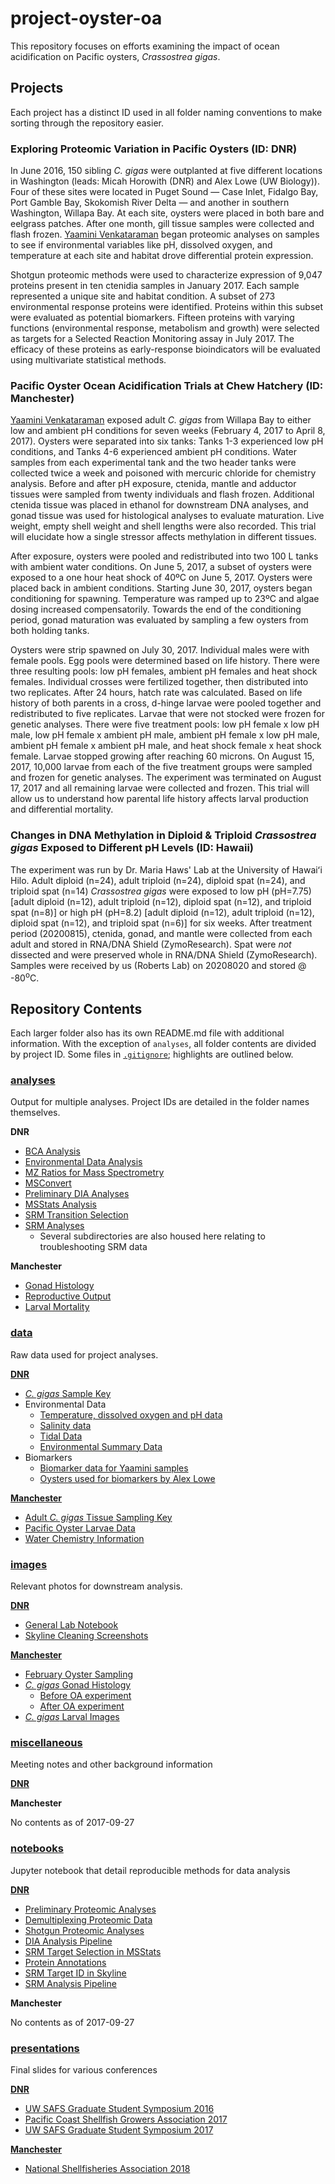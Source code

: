 # project-oyster-oa

This repository focuses on efforts examining the impact of ocean acidification on Pacific oysters, *Crassostrea gigas*.

## Projects

Each project has a distinct ID used in all folder naming conventions to make sorting through the repository easier.

### Exploring Proteomic Variation in Pacific Oysters (ID: DNR)

In June 2016, 150 sibling *C. gigas* were outplanted at five different locations in Washington (leads: Micah Horowith (DNR) and Alex Lowe (UW Biology)). Four of these sites were located in Puget Sound — Case Inlet, Fidalgo Bay, Port Gamble Bay, Skokomish River Delta — and another in southern Washington, Willapa Bay. At each site, oysters were placed in both bare and eelgrass patches. After one month, gill tissue samples were collected and flash frozen. [Yaamini Venkataraman](yaaminiv.github.io) began proteomic analyses on samples to see if environmental variables like pH, dissolved oxygen, and temperature at each site and habitat drove differential protein expression.

Shotgun proteomic methods were used to characterize expression of 9,047 proteins present in ten ctenidia samples in January 2017. Each sample represented a unique site and habitat condition. A subset of 273 environmental response proteins were identified. Proteins within this subset were evaluated as potential biomarkers. Fifteen proteins with varying functions (environmental response, metabolism and growth) were selected as targets for a Selected Reaction Monitoring assay in July 2017. The efficacy of these proteins as early-response bioindicators will be evaluated using multivariate statistical methods.

### Pacific Oyster Ocean Acidification Trials at Chew Hatchery (ID: Manchester)

[Yaamini Venkataraman](yaaminiv.github.io) exposed adult *C. gigas* from Willapa Bay to either low and ambient pH conditions for seven weeks (February 4, 2017 to April 8, 2017). Oysters were separated into six tanks: Tanks 1-3 experienced low pH conditions, and Tanks 4-6 experienced ambient pH conditions. Water samples from each experimental tank and the two header tanks were collected twice a week and poisoned with mercuric chloride for chemistry analysis. Before and after pH exposure, ctenida, mantle and adductor tissues were sampled from twenty individuals and flash frozen. Additional ctenida tissue was placed in ethanol for downstream DNA analyses, and gonad tissue was used for histological analyses to evaluate maturation. Live weight, empty shell weight and shell lengths were also recorded. This trial will elucidate how a single stressor affects methylation in different tissues.

After exposure, oysters were pooled and redistributed into two 100 L tanks with ambient water conditions. On June 5, 2017, a subset of oysters were exposed to a one hour heat shock of 40ºC on June 5, 2017. Oysters were placed back in ambient conditions. Starting June 30, 2017, oysters began conditioning for spawning. Temperature was ramped up to 23ºC and algae dosing increased compensatorily. Towards the end of the conditioning period, gonad maturation was evaluated by sampling a few oysters from both holding tanks.

Oysters were strip spawned on July 30, 2017. Individual males were with female pools. Egg pools were determined based on life history. There were three resulting pools: low pH females, ambient pH females and heat shock females. Individual crosses were fertilized together, then distributed into two replicates. After 24 hours, hatch rate was calculated. Based on life history of both parents in a cross, d-hinge larvae were pooled together and redistributed to five replicates. Larvae that were not stocked were frozen for genetic analyses. There were five treatment pools: low pH female x low pH male, low pH female x ambient pH male, ambient pH female x low pH male, ambient pH female x ambient pH male, and heat shock female x heat shock female. Larvae stopped growing after reaching 60 microns. On August 15, 2017, 10,000 larvae from each of the five treatment groups were sampled and frozen for genetic analyses. The experiment was terminated on August 17, 2017 and all remaining larvae were collected and frozen. This trial will allow us to understand how parental life history affects larval production and differential mortality.

### Changes in DNA Methylation in Diploid & Triploid _Crassostrea gigas_ Exposed to Different pH Levels (ID: Hawaii)

The experiment was run by Dr. Maria Haws' Lab at the University of Hawaiʻi Hilo. Adult diploid (n=24), adult triploid (n=24), diploid spat (n=24), and triploid spat (n=14) _Crassostrea gigas_ were exposed to low pH (pH=7.75) [adult diploid (n=12), adult triploid (n=12), diploid spat (n=12), and triploid spat (n=8)] or high pH (pH=8.2) [adult diploid (n=12), adult triploid (n=12), diploid spat (n=12), and triploid spat (n=6)] for six weeks. After treatment period (20200815), ctenida, gonad, and mantle were collected from each adult and stored in RNA/DNA Shield (ZymoResearch). Spat were _not_ dissected and were preserved whole in RNA/DNA Shield (ZymoResearch). Samples were received by us (Roberts Lab) on 20208020 and stored @ -80<sup>o</sup>C.


## Repository Contents

Each larger folder also has its own README.md file with additional information. With the exception of `analyses`, all folder contents are divided by project ID. Some files in [`.gitignore`](https://github.com/RobertsLab/project-oyster-oa/blob/master/.gitignore); highlights are outlined below.

### [analyses](https://github.com/RobertsLab/project-oyster-oa/tree/master/analyses)

Output for multiple analyses. Project IDs are detailed in the folder names themselves.

**DNR**

- [BCA Analysis](https://github.com/RobertsLab/project-oyster-oa/tree/master/analyses/DNR_BCA_Analysis)
- [Environmental Data Analysis](https://github.com/RobertsLab/project-oyster-oa/tree/master/analyses/DNR_Environmental_Data_Analysis_20161115)
- [MZ Ratios for Mass Spectrometry](https://github.com/RobertsLab/project-oyster-oa/tree/master/analyses/DNR_MZratios_Larval_Samples_20170118)
- [MSConvert](https://github.com/RobertsLab/project-oyster-oa/tree/master/analyses/DNR_MSConvert_20170412)
- [Preliminary DIA Analyses](https://github.com/RobertsLab/project-oyster-oa/tree/master/analyses/DNR_Preliminary_Analyses_20170321)
- [MSStats Analysis](https://github.com/RobertsLab/project-oyster-oa/tree/master/analyses/DNR_Skyline_20170524)
- [SRM Transition Selection](https://github.com/RobertsLab/project-oyster-oa/tree/master/analyses/DNR_TransitionSelection_20170707)
- [SRM Analyses](https://github.com/RobertsLab/project-oyster-oa/tree/master/analyses/DNR_SRM_20170902)
  - Several subdirectories are also housed here relating to troubleshooting SRM data

**Manchester**

- [Gonad Histology](https://github.com/RobertsLab/project-oyster-oa/tree/master/analyses/Manchester_Gonad_Histology)
- [Reproductive Output](https://github.com/RobertsLab/project-oyster-oa/tree/master/analyses/Manchester_ReproductiveOutput_20180214)
- [Larval Mortality](https://github.com/RobertsLab/project-oyster-oa/tree/master/analyses/Manchester_Larval_Mortality_20180329)

### [data](https://github.com/RobertsLab/project-oyster-oa/tree/master/data)

Raw data used for project analyses.

**[DNR](https://github.com/RobertsLab/project-oyster-oa/tree/master/data/DNR)**

- [*C. gigas* Sample Key](https://github.com/RobertsLab/project-oyster-oa/blob/master/data/DNR/PugetSound-DNR-samples-2016.csv)
- Environmental Data
	- [Temperature, dissolved oxygen and pH data](https://github.com/RobertsLab/project-oyster-oa/blob/master/data/DNR/2017-11-14-Environmental-Data-from-Micah.csv)
	- [Salinity data](https://github.com/RobertsLab/project-oyster-oa/blob/master/data/DNR/2017-11-25-Calculated-Salinity-Output-from-Micah.csv)
	- [Tidal Data](https://github.com/RobertsLab/project-oyster-oa/blob/master/data/DNR/2017-12-13-Tidal-Data-by-Site.csv)
	- [Environmental Summary Data](https://github.com/RobertsLab/project-oyster-oa/blob/master/data/DNR/Environmental%20Summary%20Data%20for%20Proteomics%20Project.csv)
- Biomarkers
	- [Biomarker data for Yaamini samples](https://github.com/RobertsLab/project-oyster-oa/blob/master/data/DNR/2017-11-21-Alex-Data-Yaamini-Samples-Only.csv)
	- [Oysters used for biomarkers by Alex Lowe](https://github.com/RobertsLab/project-oyster-oa/blob/master/data/DNR/Biomarker_proteomeCrossRef.xlsx)

**[Manchester](https://github.com/RobertsLab/project-oyster-oa/tree/master/data/Manchester)**

- [Adult *C. gigas* Tissue Sampling Key](https://github.com/RobertsLab/project-oyster-oa/tree/master/data/Manchester/2017-07-30-Pacific-Oyster-Larvae)
- [Pacific Oyster Larvae Data](https://github.com/RobertsLab/project-oyster-oa/tree/master/data/Manchester/2017-Adult-Gigas-Tissue-Sampling)
- [Water Chemistry Information](https://github.com/RobertsLab/project-oyster-oa/tree/master/data/Manchester/Water-Chemistry-Data)

### [images](https://github.com/RobertsLab/project-oyster-oa/tree/master/images)

Relevant photos for downstream analysis.

**[DNR](https://github.com/RobertsLab/project-oyster-oa/tree/master/images/DNR)**

- [General Lab Notebook](https://github.com/RobertsLab/project-oyster-oa/tree/master/images/DNR/Lab-Notebook)
- [Skyline Cleaning Screenshots](https://github.com/RobertsLab/project-oyster-oa/tree/master/images/DNR/2017-08-31-Skyline-Cleaning-Screenshots)

**[Manchester](https://github.com/RobertsLab/project-oyster-oa/tree/master/images/Manchester)**

- [February Oyster Sampling](https://github.com/RobertsLab/project-oyster-oa/tree/master/images/Manchester/2017-2-4-Oyster-Sampling)
- [*C. gigas* Gonad Histology](https://github.com/RobertsLab/project-oyster-oa/tree/master/images/Manchester/Gigas-gonad-histology)
  - [Before OA experiment](https://github.com/RobertsLab/project-oyster-oa/tree/master/images/Manchester/Gigas-gonad-histology/2017-02-04-Sampling)
  - [After OA experiment](https://github.com/RobertsLab/project-oyster-oa/tree/master/images/Manchester/Gigas-gonad-histology/2017-04-08-Sampling)
- [*C. gigas* Larval Images](https://github.com/RobertsLab/project-oyster-oa/tree/master/images/Manchester/Gigas-larvae)

### [miscellaneous](https://github.com/RobertsLab/project-oyster-oa/tree/master/miscellaneous)

Meeting notes and other background information

**[DNR](https://github.com/RobertsLab/project-oyster-oa/tree/master/miscellaneous/DNR)**

**Manchester**

No contents as of 2017-09-27

### [notebooks](https://github.com/RobertsLab/project-oyster-oa/tree/master/notebooks)

Jupyter notebook that detail reproducible methods for data analysis

**[DNR](https://github.com/RobertsLab/project-oyster-oa/tree/master/notebooks/DNR)**

- [Preliminary Proteomic Analyses](https://github.com/RobertsLab/project-oyster-oa/blob/master/notebooks/DNR/2017-03-21-Preliminary-Proteomic-Data-Analyses.ipynb)
- [Demultiplexing Proteomic Data](https://github.com/RobertsLab/project-oyster-oa/blob/master/notebooks/DNR/2017-04-12-Demultiplex-Raw-Files.ipynb)
- [Shotgun Proteomic Analyses](https://github.com/RobertsLab/project-oyster-oa/blob/master/notebooks/DNR/2017-06-13-Full-Skyline-Preliminary-Analysis.ipynb)
- [DIA Analysis Pipeline](https://github.com/RobertsLab/project-oyster-oa/blob/master/notebooks/DNR/2017-10-11-DIA-Skyline-Data-Pipeline.ipynb)
- [SRM Target Selection in MSStats](https://github.com/RobertsLab/project-oyster-oa/blob/master/notebooks/DNR/2017-06-22-Selecting-SRM-Targets-with-MSstats-Part-2.ipynb)
- [Protein Annotations](https://github.com/RobertsLab/project-oyster-oa/blob/master/notebooks/DNR/2017-07-05-Examining-Protein-Annotations.ipynb)
- [SRM Target ID in Skyline](https://github.com/RobertsLab/project-oyster-oa/blob/master/notebooks/DNR/2017-07-07-SRM-Target-Identification-in-Skyline.ipynb)
- [SRM Analysis Pipeline](https://github.com/RobertsLab/project-oyster-oa/blob/master/notebooks/DNR/2017-09-28-SRM-Skyline-Data-Pipeline.ipynb)

**Manchester**

No contents as of 2017-09-27

### [presentations](https://github.com/RobertsLab/project-oyster-oa/tree/master/presentations)

Final slides for various conferences

**[DNR](https://github.com/RobertsLab/project-oyster-oa/tree/master/presentations/DNR)**

- [UW SAFS Graduate Student Symposium 2016](https://github.com/RobertsLab/project-oyster-oa/blob/master/presentations/DNR/GSS2016_Venkataraman.pdf)
- [Pacific Coast Shellfish Growers Association 2017](https://github.com/RobertsLab/project-oyster-oa/blob/master/presentations/DNR/PCSGA2017_Venkataraman.pptx)
- [UW SAFS Graduate Student Symposium 2017](https://github.com/RobertsLab/project-oyster-oa/blob/master/presentations/DNR/PCSGA2017_Venkataraman.pptx)

**[Manchester](https://github.com/RobertsLab/project-oyster-oa/tree/master/presentations/Manchester)**

- [National Shellfisheries Association 2018](https://github.com/RobertsLab/project-oyster-oa/blob/master/presentations/Manchester/Venkataraman_NSA2018.pptx)
